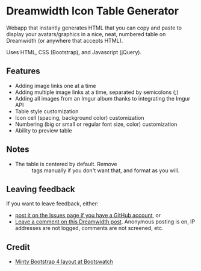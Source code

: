 # Dreamwidth Icon Table Generator

Webapp that instantly generates HTML that you can copy and paste to display your avatars/graphics in a nice, neat, numbered table on Dreamwidth (or anywhere that accepts HTML).

Uses HTML, CSS (Bootstrap), and Javascript (jQuery).

## Features

* Adding image links one at a time
* Adding multiple image links at a time, separated by semicolons (;)
* Adding all images from an Imgur album thanks to integrating the Imgur API
* Table style customization
* Icon cell (spacing, background color) customization
* Numbering (big or small or regular font size, color) customization
* Ability to preview table

## Notes
* The table is centered by default. Remove <center> tags manually if you don't want that, and format as you will.
	
## Leaving feedback
If you want to leave feedback, either:
* [post it on the Issues page if you have a GitHub account](https://github.com/chlorophylls/Dreamwidth-Icon-Table-Generator/issues), or 
* [Leave a comment on this Dreamwidth post](https://septentrione.dreamwidth.org/6012.html?mode=reply). Anonymous posting is on, IP addresses are not logged, comments are not screened, etc.
	
## Credit
* [Minty Bootstrap 4 layout at Bootswatch](https://bootswatch.com/minty/)
